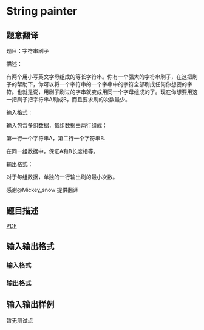 # String painter

## 题意翻译

题目：字符串刷子

描述：

有两个用小写英文字母组成的等长字符串。你有一个强大的字符串刷子，在这把刷子的帮助下，你可以将一个字符串的一个字串中的字符全部刷成任何你想要的字符。也就是说，用刷子刷过的字串就变成用同一个字母组成的了。现在你想要用这一把刷子把字符串A刷成B，而且要求刷的次数最少。

输入格式：

输入包含多组数据，每组数据由两行组成：

第一行一个字符串A，第二行一个字符串B.

在同一组数据中，保证A和B长度相等。

输出格式：

对于每组数据，单独的一行输出刷的最小次数。

感谢@Mickey_snow 提供翻译

## 题目描述

[problemUrl]: https://uva.onlinejudge.org/index.php?option=com_onlinejudge&Itemid=8&category=447&page=show_problem&problem=4183

[PDF](https://uva.onlinejudge.org/external/14/p1437.pdf)

## 输入输出格式

### 输入格式

### 输出格式

## 输入输出样例

暂无测试点

